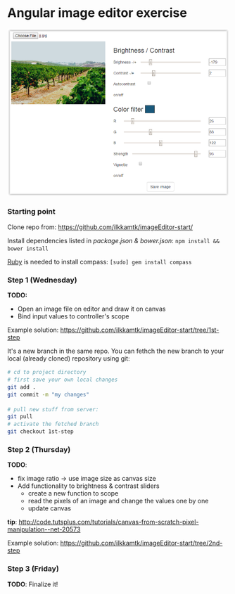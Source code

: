 # Angular image editor exercise

![Image editor screenshot](../images/image-editor-screenshot.png)

### Starting point

Clone repo from: https://github.com/ilkkamtk/imageEditor-start/

Install dependencies listed in _package.json & bower.json_: `npm install && bower install`

[Ruby](https://www.ruby-lang.org/en/) is needed to install compass: `[sudo] gem install compass`

### Step 1 (Wednesday)

**TODO:** 

- Open an image file on editor and draw it on canvas
- Bind input values to controller's scope 

Example solution: https://github.com/ilkkamtk/imageEditor-start/tree/1st-step

It's a new branch in the same repo. You can fethch the new branch to your local (already cloned) repository using git:

```sh
# cd to project directory
# first save your own local changes
git add .
git commit -m "my changes"

# pull new stuff from server:
git pull
# activate the fetched branch
git checkout 1st-step 

```
 
### Step 2 (Thursday)

**TODO**:

- fix image ratio -> use image size as canvas size
- Add functionality to brightness & contrast sliders 
   - create a new function to scope
   - read the pixels of an image and change the values one by one
   - update canvas

**tip**: http://code.tutsplus.com/tutorials/canvas-from-scratch-pixel-manipulation--net-20573

Example solution: https://github.com/ilkkamtk/imageEditor-start/tree/2nd-step

### Step 3 (Friday)

**TODO**: Finalize it! 

